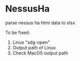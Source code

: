 # NessusHa
parse nessus ha html data to xlsx


To be fixed:
1. Linux "xdg-open"
2. Output path of Linux
3. Check MacOS output path
